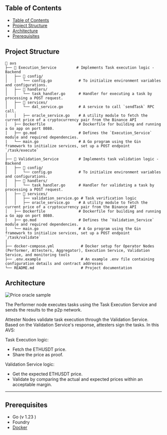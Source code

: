 ## Table of Contents

- [Table of Contents](#table-of-contents)
- [Project Structure](#project-structure)
- [Architecture](#architecture)
- [Prerequisites](#prerequisites)

## Project Structure

```mdx
📂 avs
├── 📂 Execution_Service         # Implements Task execution logic - Backend
│   ├── 📂 config/
│   │   └── config.go            # To initialize environment variables and configurations.
│   ├── 📂 handlers/
│   │   └── task_handler.go      # Handler for executing a task by processing a POST request.
│   ├── 📂 services/
│   │   └── dal_service.go       # A service to call `sendTask` RPC call.
│   │   ├── oracle_service.go    # A utility module to fetch the current price of a cryptocurrency pair from the Binance API
│   ├── Dockerfile               # Dockerfile for building and running a Go app on port 8080.
│   ├── go.mod                   # Defines the `Execution_Service` module and required dependencies.
|   └── main.go                  # A Go program using the Gin framework to initialize services, set up a POST endpoint `/task/execute`
│
├── 📂 Validation_Service         # Implements task validation logic - Backend
│   ├── 📂 config/
│   │   └── config.go            # To initialize environment variables and configurations.
│   ├── 📂 handlers/
│   │   └── task_handler.go      # Handler for validating a task by processing a POST request.
│   ├── 📂 services/
│   │   ├── validation_service.go # Task verification logic
│   │   ├── oracle_service.go    # A utility module to fetch the current price of a cryptocurrency pair from the Binance API
│   ├── Dockerfile               # Dockerfile for building and running a Go app on port 8080.
│   ├── go.mod                   # Defines the `Validation_Service` module and required dependencies.
|   └── main.go                  # A Go program using the Gin framework to initialize services, set up a POST endpoint `/task/validate`
│
├── docker-compose.yml            # Docker setup for Operator Nodes (Performer, Attesters, Aggregator), Execution Service, Validation Service, and monitoring tools
├── .env.example                  # An example .env file containing configuration details and contract addresses
└── README.md                     # Project documentation
```

## Architecture

![Price oracle sample](https://github.com/user-attachments/assets/03d544eb-d9c3-44a7-9712-531220c94f7e)

The Performer node executes tasks using the Task Execution Service and sends the results to the p2p network.

Attester Nodes validate task execution through the Validation Service. Based on the Validation Service's response, attesters sign the tasks. In this AVS:

Task Execution logic:
- Fetch the ETHUSDT price.
- Share the price as proof.

Validation Service logic:
- Get the expected ETHUSDT price.
- Validate by comparing the actual and expected prices within an acceptable margin.
---

## Prerequisites

- Go (v 1.23 )
- Foundry
- [Docker](https://docs.docker.com/engine/install/)